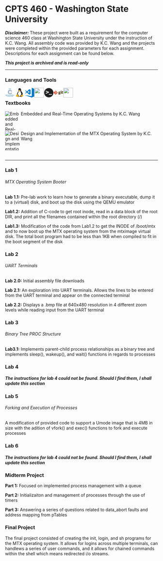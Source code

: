 # CPTS 460 - Washington State University

*****Disclaimer:***** These project were built as a requirement for the computer science 460 class at Washington State University under the instruction of K.C. Wang. All assembly code was provided by K.C. Wang and the projects were completed within the provided parameters for each assignment. Descriptions for each assignment can be found below.

*****This project is archived and is read-only*****
___

### Languages and Tools
<img align="left" height="32" width="32" src="https://raw.githubusercontent.com/github/explore/80688e429a7d4ef2fca1e82350fe8e3517d3494d/topics/c/c.png" />
<img align="left" height="32" width="32" src="https://raw.githubusercontent.com/github/explore/80688e429a7d4ef2fca1e82350fe8e3517d3494d/topics/linux/linux.png" />
<img align="left" height="32" width="32" src="https://raw.githubusercontent.com/github/explore/80688e429a7d4ef2fca1e82350fe8e3517d3494d/topics/visual-studio-code/visual-studio-code.png" />
<img align="left" height="32" width="32" src="https://cdn.jsdelivr.net/npm/simple-icons@v3/icons/qemu.svg" />
<img align="left" height="32" width="32" src="https://raw.githubusercontent.com/github/explore/80688e429a7d4ef2fca1e82350fe8e3517d3494d/topics/terminal/terminal.png" />
<img align="left" height="32" width="32" src="https://raw.githubusercontent.com/github/explore/80688e429a7d4ef2fca1e82350fe8e3517d3494d/topics/git/git.png" />
<img align="left" height="32" width="32" src="https://cdn.jsdelivr.net/npm/simple-icons@v3/icons/gitkraken.svg" />
<br>

### Textbooks
[<img alt="Embedded and Real-Time Operating Systems" align="left" height="64" width="52" src="https://eecs.wsu.edu/~cs460/cs560/embedOS.jpg" />][embeddedOSBook]
Embedded and Real-Time Operating Systems by K.C. Wang
<br />
<br />
<br />

[<img alt="Design and Implementation of the MTX Operating System" align="left" height="64" width="52" src="https://images-na.ssl-images-amazon.com/images/I/41yWJMfesOL._SX330_BO1,204,203,200_.jpg" />][MTXOSBook]
Design and Implementation of the MTX Operating System by K.C. Wang
<br />


<!--Definitions-->
[embeddedOSBook]: https://www.amazon.com/Embedded-Real-Time-Operating-Systems-K-C/dp/3319515160
[MTXOSBook]: https://www.amazon.com/Design-Implementation-MTX-Operating-System-ebook/dp/B010N45I86

<br />
<br />

___

### Lab 1
###### MTX Operating System Booter
**Lab 1.1:** Pre-lab work to learn how to generate a binary executable, dump it to a (virtual) disk, and boot up the disk using the QEMU emulator  

**Lab1.2:** Addition of C-code to get root inode, read in a data block of the root DIR, and print all the filenames contained within the root directory (/)  

**Lab1.3:** Modification of the code from Lab1.2 to get the INODE of /boot/mtx and to now boot up the MTX operating system from the mtximage virtual disk. The total boot program had to be less than 1KB when compiled to fit in the boot segment of the disk  

### Lab 2
###### UART Terminals
**Lab 2.0:** Initial assembly file downloads  

**Lab 2.1:** An exploration into UART terminals. Allows the lines to be entered from the UART terminal and appear on the connected terminal

**Lab 2.2:** Displays a .bmp file at 640x480 resolution in 4 different zoom levels while reading input from the UART terminal

### Lab 3
###### Binary Tree PROC Structure
**Lab3.1:** Implements parent-child process relationships as a binary tree and implements sleep(), wakeup(), and wait() functions in regards to processes


### Lab 4
##### The instructions for lab 4 could not be found. Should I find them, I shall update this section

### Lab 5
###### Forking and Execution of Processes
A modification of provided code to support a Umode image that is 4MB in size with the adition of vfork() and exec() functions to fork and execute processes

### Lab 6
##### The instructions for lab 4 could not be found. Should I find them, I shall update this section

### Midterm Project
**Part 1:** Focused on implemented process management with a queue  

**Part 2:** Initializaiton and management of processes through the use of timers  

**Part 3:** Answering a series of questions related to data_abort faults and address mapping from pTables  

### Final Project
The final project consisted of creating the init, login, and sh programs for the MTX operating system. It allows for logins across multiple terminals, can handlews a series of user commands, and it allows for chained commands within the shell which means redirected i/o streams.